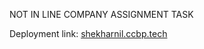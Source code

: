 NOT IN LINE COMPANY ASSIGNMENT TASK

Deployment link: <a href="shekharnil.ccbp.tech" target="_blank">shekharnil.ccbp.tech</a>
